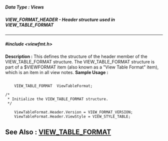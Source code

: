 ##### Data Type : Views
##### VIEW_FORMAT_HEADER - Header structure used in VIEW_TABLE_FORMAT
---
##### #include <viewfmt.h>
**Description :**
This defines the structure of the header member of the VIEW_TABLE_FORMAT 
structure.  The VIEW_TABLE_FORMAT structure is part of a $VIEWFORMAT item (also 
known as a "View Table Format" item), which is an item in all view notes.
**Sample Usage :**
```

    VIEW_TABLE_FORMAT  ViewTableFormat;

/*
 * Initialize the VIEW_TABLE_FORMAT structure.
 */

    ViewTableFormat.Header.Version = VIEW_FORMAT_VERSION;
    ViewTableFormat.Header.ViewStyle = VIEW_STYLE_TABLE;
```
**See Also :**
[VIEW_TABLE_FORMAT](D:/md_files/VIEW_TABLE_FORMAT.md)
---
